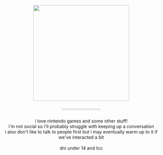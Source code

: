 <p align="center">
<img src="https://files.catbox.moe/gohu3i.png" width="300" />
</p>
<p align="center">
𓎠𓎠𓎠𓎠𓎠𓎠𓎠𓎠𓎠𓎠
<br>
<br>
i love nintendo games and some other stuff!
<br>
i'm not social so i'll probably struggle with keeping up a conversation 
<br>
i also don't like to talk to people first but i may eventually warm up to it if we've interacted a bit
<br>
<br>
dni under 14 and tcc
</p>
